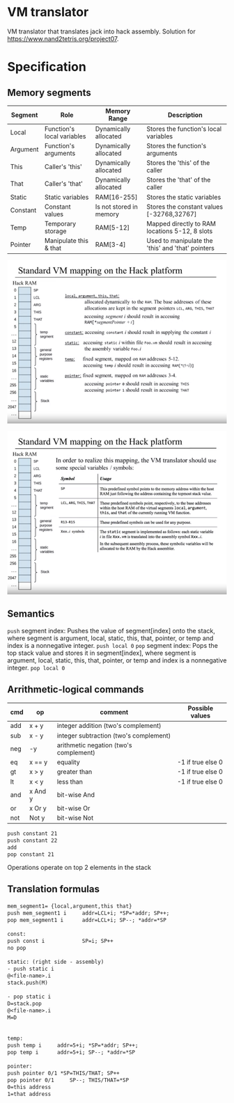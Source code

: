 
# VM translator 
VM translator that translates jack into hack assembly. 
Solution for https://www.nand2tetris.org/project07. 

# Specification
## Memory segments

| Segment | Role | Memory Range            | Description                                       | 
|----------|----------|-------------------------|---------------------------------------------------|
| Local | Function's local variables | Dynamically allocated   | Stores the function's local variables             |
| Argument | Function's arguments | Dynamically allocated   | Stores the function's arguments                   |
| This | Caller's 'this' | Dynamically allocated   | Stores the 'this' of the caller                   |
| That | Caller's 'that' | Dynamically allocated   | Stores the 'that' of the caller                   |
| Static | Static variables | RAM[16-255]             | Stores the static variables                       |
| Constant | Constant values | Is not stored in memory | Stores the constant values [-32768,32767]         |
| Temp | Temporary storage | RAM[5-12]               | Mapped directly to RAM locations 5-12, 8 slots    |
| Pointer | Manipulate this & that | RAM[3-4]                | Used to manipulate the 'this' and 'that' pointers |
 
![alt text](doc/memory_seg.png)

![alt text](doc/memory_seg_2.png)

## Semantics
`push` segment index: Pushes the value of segment[index] onto the stack, where segment is argument, local, static, this, that, pointer, or temp and index is a nonnegative integer.
``
push local 0
``
`pop` segment index: Pops the top stack value and stores it in segment[index], where segment is argument, local, static, this, that, pointer, or temp and index is a nonnegative integer.
``
pop local 0
``
## Arrithmetic-logical commands

|cmd  |  op     | comment                               | Possible values     |
|-----|---------|---------------------------------------|---------------------|
|add  | x + y   | integer addition (two's complement)   |                     |
|sub  | x - y   | integer subtraction (two's complement)|                     |
|neg  | -y      | arithmetic negation (two's complement)|                     |
|eq   | x == y  | equality                              | -1 if true else 0   |
|gt   | x > y   | greater than                          | -1 if true else 0   |
|lt   | x < y   | less than                             | -1 if true else 0   |
|and  | x And y | bit-wise And                          |                     |
|or   | x Or y  | bit-wise Or                           |                     |
|not  | Not y   | bit-wise Not                          |                     |

```text
push constant 21
push constant 22
add
pop constant 21
```
Operations operate on top 2 elements in the stack


## Translation formulas
```
mem_segment1= {local,argument,this that}
push mem_segment1 i     addr=LCL+i; *SP=*addr; SP++; 
pop mem_segment1 i      addr=LCL+i; SP--; *addr=*SP

const:
push const i            SP=i; SP++
no pop

static: (right side - assembly)
- push static i       
@<file-name>.i
stack.push(M)

- pop static i 
D=stack.pop
@<file-name>.i
M=D


temp:
push temp i     addr=5+i; *SP=*addr; SP++; 
pop temp i      addr=5+i; SP--; *addr=*SP

pointer:
push pointer 0/1 *SP=THIS/THAT; SP++
pop pointer 0/1		SP--; THIS/THAT=*SP
0=this address
1=that address
```


